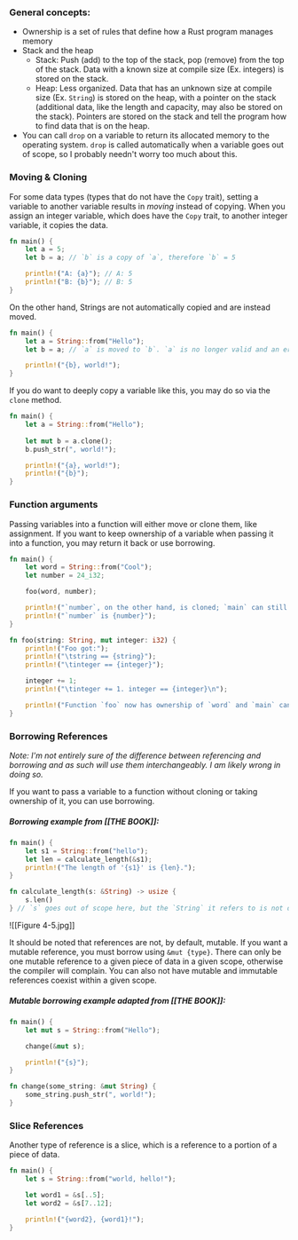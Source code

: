 ### General concepts:
* Ownership is a set of rules that define how a Rust program manages memory
* Stack and the heap
	* Stack: Push (add) to the top of the stack, pop (remove) from the top of the stack. Data with a known size at compile size (Ex. integers) is stored on the stack.
	* Heap: Less organized. Data that has an unknown size at compile size (Ex. `String`) is stored on the heap, with a pointer on the stack (additional data, like the length and capacity, may also be stored on the stack). Pointers are stored on the stack and tell the program how to find data that is on the heap.
* You can call `drop` on a variable to return its allocated memory to the operating system. `drop` is called automatically when a variable goes out of scope, so I probably needn't worry too much about this.

### Moving & Cloning
For some data types (types that do not have the `Copy` trait), setting a variable to another variable results in *moving* instead of copying. When you assign an integer variable, which does have the `Copy` trait, to another integer variable, it copies the data.
```rust
fn main() {
	let a = 5;
	let b = a; // `b` is a copy of `a`, therefore `b` = 5

	println!("A: {a}"); // A: 5
	println!("B: {b}"); // B: 5
}
```
On the other hand, Strings are not automatically copied and are instead moved.
```rust
fn main() {
	let a = String::from("Hello");
	let b = a; // `a` is moved to `b`. `a` is no longer valid and an error will be thrown if I try to use it.

	println!("{b}, world!");
}
```
If you do want to deeply copy a variable like this, you may do so via the `clone` method.
```rust
fn main() {
	let a = String::from("Hello");
	
	let mut b = a.clone();
	b.push_str(", world!");

	println!("{a}, world!");
	println!("{b}");
}
```

### Function arguments
Passing variables into a function will either move or clone them, like assignment. If you want to keep ownership of a variable when passing it into a function, you may return it back or use borrowing.
```rust
fn main() {
	let word = String::from("Cool");
	let number = 24_i32;

	foo(word, number);

	println!("`number`, on the other hand, is cloned; `main` can still use it.");
	println!("`number` is {number}");
}

fn foo(string: String, mut integer: i32) {
	println!("Foo got:");
	println!("\tstring == {string}");
	println!("\tinteger == {integer}");

	integer += 1;
	println!("\tinteger += 1. integer == {integer}\n");

	println!("Function `foo` now has ownership of `word` and `main` cannot use it.");
}
```

### Borrowing References
_Note: I'm not entirely sure of the difference between referencing and borrowing and as such will use them interchangeably. I am likely wrong in doing so._

If you want to pass a variable to a function without cloning or taking ownership of it, you can use borrowing.

##### Borrowing example from [[THE BOOK]]:
```rust
fn main() {
	let s1 = String::from("hello");
	let len = calculate_length(&s1);
	println!("The length of '{s1}' is {len}.");
}

fn calculate_length(s: &String) -> usize {
	s.len()
} // `s` goes out of scope here, but the `String` it refers to is not dropped because the function does not have ownership of it.
```

![[Figure 4-5.jpg]]

It should be noted that references are not, by default, mutable. If you want a mutable reference, you must borrow using `&mut {type}`. There can only be one mutable reference to a given piece of data in a given scope, otherwise the compiler will complain. You can also not have mutable and immutable references coexist within a given scope.
##### Mutable borrowing example adapted from [[THE BOOK]]:
```rust
fn main() {
	let mut s = String::from("Hello");

	change(&mut s);

	println!("{s}");
}

fn change(some_string: &mut String) {
	some_string.push_str(", world!");
}
```

### Slice References
Another type of reference is a slice, which is a reference to a portion of a piece of data.
```rust
fn main() {
	let s = String::from("world, hello!");

	let word1 = &s[..5];
	let word2 = &s[7..12];

	println!("{word2}, {word1}!");
}
```